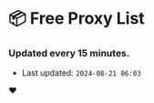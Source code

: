 # :package: Free Proxy List
### Updated every 15 minutes.

- Last updated: `2024-08-21 06:03`

:heart:

